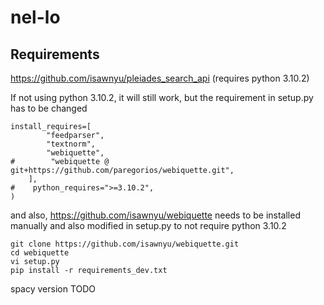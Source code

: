 # nel-lo
## Requirements
https://github.com/isawnyu/pleiades_search_api (requires python 3.10.2)

If not using python 3.10.2, it will still work, but the requirement in setup.py has to be changed
```
install_requires=[
        "feedparser",
        "textnorm",
        "webiquette",
#        "webiquette @ git+https://github.com/paregorios/webiquette.git",
    ],
#    python_requires=">=3.10.2",
)
```

and also, https://github.com/isawnyu/webiquette needs to be installed manually and also modified in setup.py to not require python 3.10.2

```
git clone https://github.com/isawnyu/webiquette.git
cd webiquette
vi setup.py
pip install -r requirements_dev.txt
```

spacy version TODO

